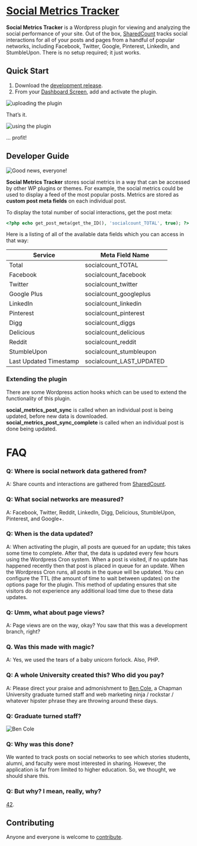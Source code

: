 # [Social Metrics Tracker](https://github.com/chapmanu/wp-social-metrics-tracker)

**Social Metrics Tracker** is a Wordpress plugin for viewing and analyzing the social performance of your site. Out of the box, [SharedCount](http://www.sharedcount.com/) tracks social interactions for all of your posts and pages from a handful of popular networks, including Facebook, Twitter, Google, Pinterest, LinkedIn, and StumbleUpon. There is no setup required; it just works.

## Quick Start

1. Download the [development release](https://github.com/chapmanu/wp-social-metrics-tracker/archive/development.zip).
2. From your [Dashboard Screen](http://codex.wordpress.org/Dashboard_Screen), add and activate the plugin.

![uploading the plugin](http://i.imgur.com/kWl0iIq.png)

That’s it.

![using the plugin](http://i.imgur.com/qey5upD.png)

 ... profit!

## Developer Guide

![Good news, everyone!](http://3.bp.blogspot.com/_J2l4ETMVCDo/TQEuvsblAFI/AAAAAAAAA3A/Olb2qTHKEZ8/s400/11111111.jpg)

**Social Metrics Tracker** stores social metrics in a way that can be accessed by other WP plugins or themes. For example, the social metrics could be used to display a feed of the most popular posts. Metrics are stored as **custom post meta fields** on each individual post.

To display the total number of social interactions, get the post meta:

```php
<?php echo get_post_meta(get_the_ID(), 'socialcount_TOTAL', true); ?>
```

Here is a listing of all of the available data fields which you can access in that way:

Service  | Meta Field Name
------------- | -------------
Total | socialcount_TOTAL
Facebook | socialcount_facebook
Twitter | socialcount_twitter
Google Plus | socialcount_googleplus
LinkedIn | socialcount_linkedin
Pinterest | socialcount_pinterest
Digg | socialcount_diggs
Delicious | socialcount_delicious
Reddit | socialcount_reddit
StumbleUpon | socialcount_stumbleupon
Last Updated Timestamp | socialcount_LAST_UPDATED

### Extending the plugin

There are some Wordpress action hooks which can be used to extend the functionality of this plugin.

**social_metrics_post_sync** is called when an individual post is being updated, before new data is downloaded.
**social_metrics_post_sync_complete** is called when an individual post is done being updated.

# FAQ

### Q: Where is social network data gathered from?

A: Share counts and interactions are gathered from [SharedCount](http://www.sharedcount.com/).

### Q: What social networks are measured?

A: Facebook, Twitter, Reddit, LinkedIn, Digg, Delicious, StumbleUpon, Pinterest, and Google+.

### Q: When is the data updated?

A: When activating the plugin, all posts are queued for an update; this takes some time to complete. After that, the data is updated every few hours using the Wordpress Cron system. When a post is visited, if no update has happened recently then that post is placed in queue for an update. When the Wordpress Cron runs, all posts in the queue will be updated.  You can configure the TTL (the amount of time to wait between updates) on the options page for the plugin. This method of updating ensures that site visitors do not experience any additional load time due to these data updates.

### Q: Umm, what about page views?

A: Page views are on the way, okay? You saw that this was a development branch, right?

### Q. Was this made with magic?

A: Yes, we used the tears of a baby unicorn forlock. Also, PHP.

### Q: A whole University created this? Who did you pay?

A: Please direct your praise and admonishment to [Ben Cole](https://github.com/bcole808), a Chapman University graduate turned staff and web marketing ninja / rockstar / whatever hipster phrase they are throwing around these days.

### Q: Graduate turned staff?

![Ben Cole](http://i.imgur.com/5sjt6KP.png)

### Q: Why was this done?

We wanted to track posts on social networks to see which stories students, alumni, and faculty were most interested in sharing. However, the application is far from limited to higher education. So, we thought, we should share this.

### Q: But why? I mean, really, why?

[42](https://www.google.com/#q=the+answer+to+life+the+universe+and+everything).

## Contributing

Anyone and everyone is welcome to [contribute](https://github.com/chapmanu/wp-social-metrics-tracker/issues).